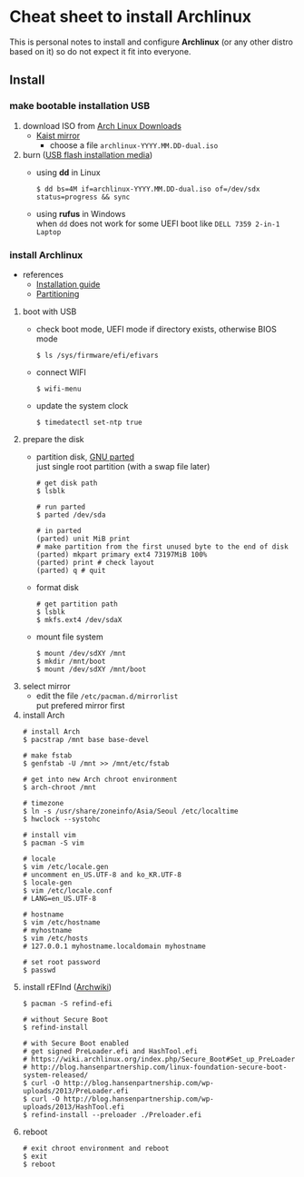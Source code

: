 # Cheat sheet to install Archlinux

This is personal notes to install and configure **Archlinux** (or any other
distro based on it) so do not expect it fit into everyone.

## Install

### make bootable installation USB

1. download ISO from [Arch Linux Downloads](https://www.archlinux.org/download/)
   - [Kaist mirror](http://ftp.kaist.ac.kr/ArchLinux/iso/latest/)
     - choose a file `archlinux-YYYY.MM.DD-dual.iso`
1. burn ([USB flash installation media](https://wiki.archlinux.org/index.php/USB_flash_installation_media))
    - using **dd** in Linux

        ``` shell
        $ dd bs=4M if=archlinux-YYYY.MM.DD-dual.iso of=/dev/sdx status=progress && sync
        ```

    - using **rufus** in Windows  
      when `dd` does not work for some UEFI boot like `DELL 7359 2-in-1 Laptop`

### install Archlinux
- references
  - [Installation guide](https://wiki.archlinux.org/index.php/Installation_guide)
  - [Partitioning](https://wiki.archlinux.org/index.php/Partitioning)

1. boot with USB
   - check boot mode, UEFI mode if directory exists, otherwise BIOS mode
    
     ``` shell
     $ ls /sys/firmware/efi/efivars
     ```
   - connect WIFI

     ``` shell
     $ wifi-menu
     ```
   - update the system clock

     ``` shell
     $ timedatectl set-ntp true
     ```
1. prepare the disk
   - partition disk, [GNU parted](https://wiki.archlinux.org/index.php/GNU_Parted)  
     just single root partition (with a swap file later)

     ``` shell
     # get disk path
     $ lsblk

     # run parted
     $ parted /dev/sda

     # in parted
     (parted) unit MiB print
     # make partition from the first unused byte to the end of disk
     (parted) mkpart primary ext4 73197MiB 100%
     (parted) print # check layout
     (parted) q # quit
     ```
   - format disk 

     ``` shell
     # get partition path
     $ lsblk
     $ mkfs.ext4 /dev/sdaX
     ```
   - mount file system
   
     ``` shell
     $ mount /dev/sdXY /mnt
     $ mkdir /mnt/boot
     $ mount /dev/sdXY /mnt/boot
     ```
1. select mirror
   - edit the file `/etc/pacman.d/mirrorlist`  
     put prefered mirror first
1. install Arch
   ``` shell
   # install Arch
   $ pacstrap /mnt base base-devel
   
   # make fstab
   $ genfstab -U /mnt >> /mnt/etc/fstab
   
   # get into new Arch chroot environment
   $ arch-chroot /mnt

   # timezone
   $ ln -s /usr/share/zoneinfo/Asia/Seoul /etc/localtime
   $ hwclock --systohc

   # install vim
   $ pacman -S vim

   # locale
   $ vim /etc/locale.gen
   # uncomment en_US.UTF-8 and ko_KR.UTF-8
   $ locale-gen
   $ vim /etc/locale.conf
   # LANG=en_US.UTF-8
   
   # hostname
   $ vim /etc/hostname
   # myhostname
   $ vim /etc/hosts
   # 127.0.0.1 myhostname.localdomain myhostname
   
   # set root password
   $ passwd
   ```
1. install rEFInd ([Archwiki](https://wiki.archlinux.org/index.php/rEFInd))
   ``` shell
   $ pacman -S refind-efi

   # without Secure Boot
   $ refind-install

   # with Secure Boot enabled
   # get signed PreLoader.efi and HashTool.efi
   # https://wiki.archlinux.org/index.php/Secure_Boot#Set_up_PreLoader
   # http://blog.hansenpartnership.com/linux-foundation-secure-boot-system-released/
   $ curl -O http://blog.hansenpartnership.com/wp-uploads/2013/PreLoader.efi
   $ curl -O http://blog.hansenpartnership.com/wp-uploads/2013/HashTool.efi
   $ refind-install --preloader ./Preloader.efi
   ```
1. reboot
   ``` shell
   # exit chroot environment and reboot
   $ exit
   $ reboot
   ```
